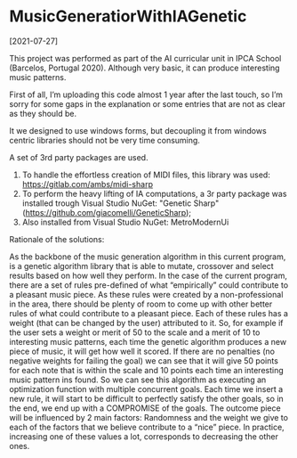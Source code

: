 # MusicGeneratiorWithIAGenetic
[2021-07-27]

This project was performed as part of the AI curricular unit in IPCA School (Barcelos, Portugal 2020). Although very basic, it can produce interesting music patterns.

First of all, I’m uploading this code almost 1 year after the last touch, so I’m sorry for some gaps in the explanation or some entries that are not as clear as they should be. 

It we designed to use windows forms, but decoupling it from windows centric libraries should not be very time consuming.

A set of 3rd party packages are used.
1) To handle the effortless creation of MIDI files, this library was used: https://gitlab.com/ambs/midi-sharp
2) To perform the heavy lifting of IA computations, a 3r party package was installed trough Visual Studio NuGet: "Genetic Sharp" (https://github.com/giacomelli/GeneticSharp);
3) Also installed from Visual Studio NuGet: MetroModernUi


Rationale of the solutions:

As the backbone of the music generation algorithm in this current program, is a genetic algorithm library that is able to mutate, crossover and select results based on how well they perform.
In the case of the current program, there are a set of rules pre-defined of what “empirically” could contribute to a pleasant music piece. As these rules were created by a non-professional in the area, there should be plenty of room to come up with other better rules of what could contribute to a pleasant piece.
Each of these rules has a weight (that can be changed by the user) attributed to it. So, for example if the user sets a weight or merit of 50 to the scale and a merit of 10 to interesting music patterns, each time the genetic algorithm produces a new piece of music, it will get how well it scored.
If there are no penalties (no negative weights for failing the goal) we can see that it will give 50 points for each note that is within the scale and 10 points each time an interesting music pattern ins found. So we can see this algorithm as executing an optimization function with multiple concurrent goals. Each time we insert a new rule, it will start to be difficult to perfectly satisfy the other goals, so in the end, we end up with a COMPROMISE of the goals. The outcome piece will be influenced by 2 main factors: Randomness and the weight we give to each of the factors that we believe contribute to a “nice” piece. In practice, increasing one of these values a lot, corresponds to decreasing the other ones.
